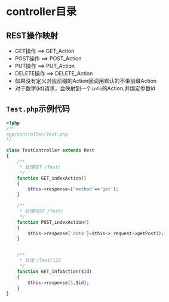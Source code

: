 controller目录
========

## REST操作映射

* GET操作  ==> GET_Action
* POST操作 ==> POST_Action
* PUT操作  ==> PUT_Action
* DELETE操作 ==> DELETE_Action
* 如果没有定义对应前缀的Action回调用默认的不带前缀Action
* 对于数字(id)请求，会映射到一个`info`的Action,并绑定参数id


## `Test.php`示例代码

```php
<?php
/**
app/controller/Test.php
*/

class TestController extends Rest
{
	/**
	 * 处理GET /Test/
	 */
	function GET_indexAction()
	{
		$this->response=['method'=>'get'];
	}

	/**
	 * 处理POST /Test/
	 */
	function POST_indexAction()
	{
		$this->response['data']=$this->_request->getPost();
	}


	/**
	 * 处理 /Test/123
	 */
	function GET_infoAction($id)
	{
		$this->response(1,$id);
	}
}
```
